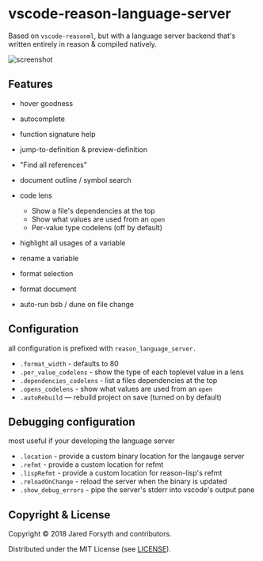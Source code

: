# vscode-reason-language-server

Based on `vscode-reasonml`, but with a language server backend that's written entirely in reason & compiled natively.

![screenshot](https://github.com/jaredly/reason-language-server/raw/master/editor-extensions/vscode/screenshot.png)

## Features

- hover goodness
- autocomplete
- function signature help
- jump-to-definition & preview-definition
- "Find all references"
- document outline / symbol search
- code lens

  - Show a file's dependencies at the top
  - Show what values are used from an `open`
  - Per-value type codelens (off by default)

- highlight all usages of a variable
- rename a variable
- format selection
- format document
- auto-run bsb / dune on file change

## Configuration
all configuration is prefixed with `reason_language_server.`

- `.format_width` - defaults to 80
- `.per_value_codelens` - show the type of each toplevel value in a lens
- `.dependencies_codelens` - list a files dependencies at the top
- `.opens_codelens` - show what values are used from an `open`
- `.autoRebuild` — rebuild project on save (turned on by default)

## Debugging configuration
most useful if your developing the language server

- `.location` - provide a custom binary location for the langauge server
- `.refmt` - provide a custom location for refmt
- `.lispRefmt` - provide a custom location for reason-lisp's refmt
- `.reloadOnChange` - reload the server when the binary is updated
- `.show_debug_errors` - pipe the server's stderr into vscode's output pane

## Copyright & License

Copyright © 2018 Jared Forsyth and contributors.

Distributed under the MIT License (see [LICENSE](https://github.com/jaredly/reason-language-server/blob/master/./LICENSE)).
